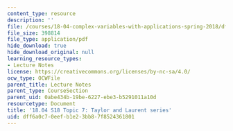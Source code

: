 ```yaml
---
content_type: resource
description: ''
file: /courses/18-04-complex-variables-with-applications-spring-2018/dff6a0c70eefb1e23bb87f8524361801_MIT18_04S18_topic7.pdf
file_size: 398814
file_type: application/pdf
hide_download: true
hide_download_original: null
learning_resource_types:
- Lecture Notes
license: https://creativecommons.org/licenses/by-nc-sa/4.0/
ocw_type: OCWFile
parent_title: Lecture Notes
parent_type: CourseSection
parent_uid: 0abe434b-19be-6227-ebe3-b5291011a10d
resourcetype: Document
title: '18.04 S18 Topic 7: Taylor and Laurent series'
uid: dff6a0c7-0eef-b1e2-3bb8-7f8524361801
---
```

